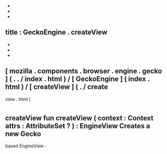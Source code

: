 -
-
-
title
:
GeckoEngine
.
createView
-
-
-
-
[
mozilla
.
components
.
browser
.
engine
.
gecko
]
(
.
.
/
index
.
html
)
/
[
GeckoEngine
]
(
index
.
html
)
/
[
createView
]
(
.
/
create
-
view
.
html
)
#
createView
fun
createView
(
context
:
Context
attrs
:
AttributeSet
?
)
:
EngineView
Creates
a
new
Gecko
-
based
EngineView
.
